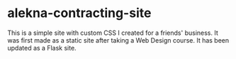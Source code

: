 # alekna-contracting-site

This is a simple site with custom CSS I created for a friends' business. 
It was first made as a static site after taking a Web Design course. It has been updated as a Flask site.
